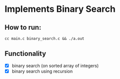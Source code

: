 # Implements Binary Search

## How to run: 
```
cc main.c binary_search.c && ./a.out
```

## Functionality

- [X] binary search (on sorted array of integers)
- [X] binary search using recursion

